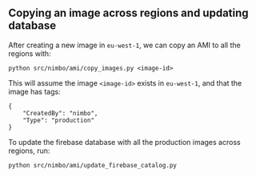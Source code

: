 ## Copying an image across regions and updating database

After creating a new image in `eu-west-1`, we can copy an AMI to all the regions with:
```
python src/nimbo/ami/copy_images.py <image-id>
```

This will assume the image `<image-id>` exists in `eu-west-1`, and that the image has tags:

```
{
    "CreatedBy": "nimbo",
    "Type": "production"
}
```

To update the firebase database with all the production images across regions, run:
```
python src/nimbo/ami/update_firebase_catalog.py
```
